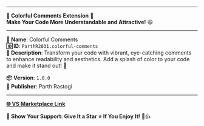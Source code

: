 
---

**🌈 Colorful Comments Extension** 🤖  
**Make Your Code More Understandable and Attractive!** 😃

---

**📌 Name**: Colorful Comments  
**🆔 ID**: `ParthR2031.colorful-comments`  
**📝 Description**: Transform your code with vibrant, eye-catching comments to enhance readability and aesthetics. Add a splash of color to your code and make it stand out! 🌟  

**📦 Version**: `1.0.0`  
**👤 Publisher**: Parth Rastogi  

---

**[🌐 VS Marketplace Link](https://marketplace.visualstudio.com/items?itemName=ParthR2031.colorful-comments)**  

**🌟 Show Your Support: Give It a Star ⭐ If You Enjoy It!** 👾👍